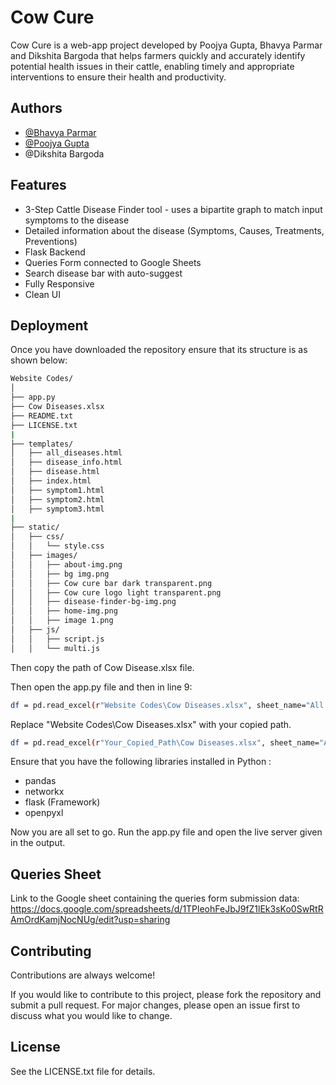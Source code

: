 
# Cow Cure

Cow Cure is a web-app project developed by Poojya Gupta, Bhavya Parmar and Dikshita Bargoda that helps farmers quickly and accurately identify potential health issues in their cattle, enabling timely and appropriate interventions to ensure their health and productivity.


## Authors

- [@Bhavya Parmar](https://www.github.com/bhavya-parmar)
- [@Poojya Gupta](https://www.github.com/poojyagupta)
- @Dikshita Bargoda


## Features

- 3-Step Cattle Disease Finder tool - uses a bipartite graph to match input symptoms to the disease
- Detailed information about the disease (Symptoms, Causes, Treatments, Preventions)
- Flask Backend
- Queries Form connected to Google Sheets
- Search disease bar with auto-suggest
- Fully Responsive
- Clean UI


## Deployment

Once you have downloaded the repository ensure that its structure is as shown below:

```bash
Website Codes/
│
├── app.py
├── Cow Diseases.xlsx
├── README.txt
├── LICENSE.txt
|
├── templates/
│   ├── all_diseases.html
│   ├── disease_info.html
│   ├── disease.html
│   ├── index.html
│   ├── symptom1.html
│   ├── symptom2.html
│   ├── symptom3.html
|
├── static/
│   ├── css/
│   │   └── style.css
│   ├── images/
│   │   ├── about-img.png
│   │   ├── bg img.png
│   │   ├── Cow cure bar dark transparent.png
│   │   ├── Cow cure logo light transparent.png
│   │   ├── disease-finder-bg-img.png
│   │   ├── home-img.png
│   │   ├── image 1.png
│   ├── js/
│   │   ├── script.js
│   │   └── multi.js
```
Then copy the path of Cow Disease.xlsx file.

Then open the app.py file and then in line 9:

```bash
df = pd.read_excel(r"Website Codes\Cow Diseases.xlsx", sheet_name="All in one")
```
Replace "Website Codes\Cow Diseases.xlsx" with your copied path.

```bash
df = pd.read_excel(r"Your_Copied_Path\Cow Diseases.xlsx", sheet_name="All in one")
```
Ensure that you have the following libraries installed in Python :
- pandas
- networkx
- flask (Framework)
- openpyxl

Now you are all set to go. Run the app.py file and open the live server given in the output.
## Queries Sheet

Link to the Google sheet containing the queries form submission data:
https://docs.google.com/spreadsheets/d/1TPleohFeJbJ9fZ1lEk3sKo0SwRtRAmOrdKamjNocNUg/edit?usp=sharing

## Contributing

Contributions are always welcome!

If you would like to contribute to this project, please fork the repository and submit a pull request. For major changes, please open an issue first to discuss what you would like to change.


## License

See the LICENSE.txt file for details.


